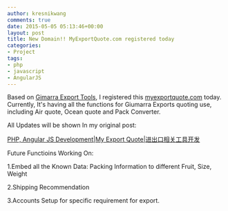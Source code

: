 ```yaml
---
author: kresnikwang
comments: true
date: 2015-05-05 05:13:46+00:00
layout: post
title: New Domain!! MyExportQuote.com registered today
categories:
- Project
tags:
- php
- javascript
- AngularJS
---
```


Based on [Gimarra Export Tools](http://kresnik.co/2015/04/php-js-developmentgiumarra-export-division-tools/), I registered this [myexportquote.com](http://www.myexportquote.com) today. Currently, It's having all the functions for Giumarra Exports quoting use, including Air quote, Ocean quote and Pack Converter.

All Updates will be shown In my original post:

[PHP, Angular JS Development|My Export Quote|进出口相关工具开发](http://kresnikwang.github.io/mydemo/tech/2015/04/28/php-angularjs-development_my_export_quote.html)

Future Functioins Working On:

1.Embed all the  Known Data: Packing Information to different Fruit, Size, Weight

2.Shipping Recommendation

3.Accounts Setup for specific requirement for export.




